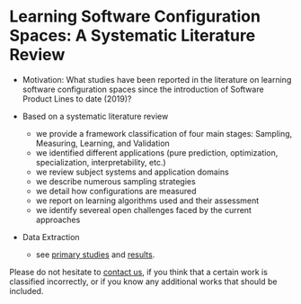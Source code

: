 # Learning Software Configuration Spaces: A Systematic Literature Review

* Motivation: What studies have been reported in the literature on learning software configuration spaces since the introduction of Software Product Lines to date (2019)? 
 * Based on a systematic literature review
   * we provide a framework classification of four main stages: Sampling, Measuring, Learning, and Validation
   * we identified different applications (pure prediction, optimization, specialization, interpretability, etc.)
   * we review subject systems and application domains 
   * we describe numerous sampling strategies 
   * we detail how configurations are measured 
   * we report on learning algorithms used and their assessment 
   * we identify severeal open challenges faced by the current approaches

* Data Extraction
  * see [primary studies](https://github.com/VaryVary/ML-configurable-SLR/blob/master/primary-studies.xlsx) and [results](https://github.com/VaryVary/ML-configurable-SLR/blob/master/results.xlsx).
  
Please do not hesitate to [contact us](mailto:juliana.alves-pereira@irisa.fr?subject=[GitHub:SLR]%20Learning%20Configuration%20Spaces), if you think that a certain work is classified incorrectly, or if you know any additional works that should be included.
